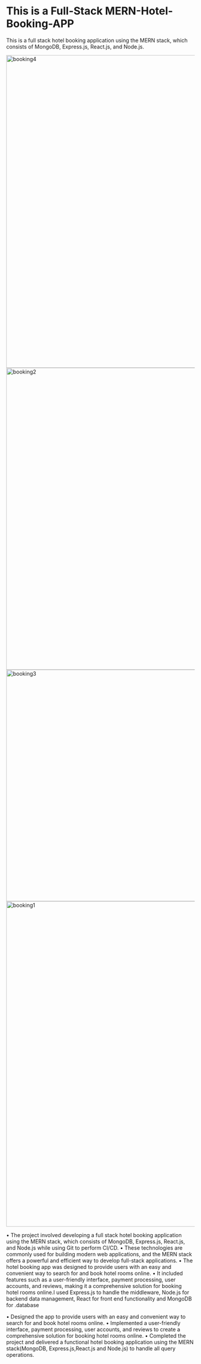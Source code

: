 # This is a Full-Stack MERN-Hotel-Booking-APP
 This is a full stack hotel booking application using the MERN stack, which consists of MongoDB, Express.js, React.js, and Node.js.

<img width="836" alt="booking4" src="https://user-images.githubusercontent.com/106112664/210961276-3a1099df-57bb-41eb-bde9-5e97666df2a0.png">
<img width="807" alt="booking2" src="https://user-images.githubusercontent.com/106112664/210961299-8333d293-1942-4443-9a75-1e8bc7e827df.png">
<img width="619" alt="booking3" src="https://user-images.githubusercontent.com/106112664/210961309-aa0ed672-ed4e-44b1-b47b-25d2b6fd821b.png">
<img width="870" alt="booking1" src="https://user-images.githubusercontent.com/106112664/210961314-e21c308a-0a79-4941-85e6-434164e7f4ec.png">

• The project involved developing a full stack hotel booking application using the MERN stack, which consists of MongoDB, Express.js, React.js, and Node.js while using Git to perform CI/CD.
• These technologies are commonly used for building modern web applications, and the MERN stack offers a powerful and efficient way to develop full-stack applications.
• The hotel booking app was designed to provide users with an easy and convenient way to search for and book hotel rooms online.
• It included features such as a user-friendly interface, payment processing, user accounts, and reviews, making it a comprehensive solution for booking hotel rooms online.I used Express.js to handle the middleware, Node.js for backend data management, React for front end functionality and MongoDB for .database

• Designed the app to provide users with an easy and convenient way to search for and book hotel rooms online. • Implemented a user-friendly interface, payment processing, user accounts, and reviews to create a comprehensive solution for booking hotel rooms online. • Completed the project and delivered a functional hotel booking application using the MERN stack(MongoDB, Express.js,React.js and Node.js) to handle all query operations.
